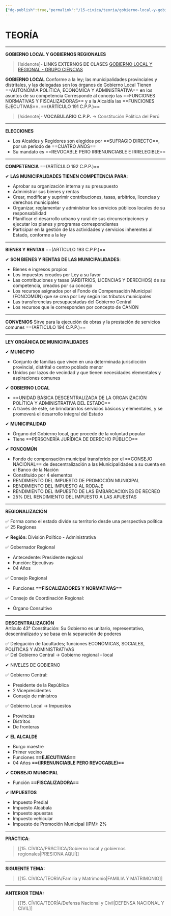 ```yaml
---
{"dg-publish":true,"permalink":"/15-civica/teoria/gobierno-local-y-gobiernos-regionales/","tags":["Cívica","Teoría"]}
---
```


# TEORÍA
---
**GOBIERNO LOCAL Y GOBIERNOS REGIONALES**

>[!sidenote]- **LINKS EXTERNOS DE CLASES** 
>[GOBIERNO LOCAL Y REGIONAL - GRUPO CIENCIAS](https://youtu.be/teenq6cLqao?si=NTD8dzcPEUmBa-Zw)

**GOBIERNO LOCAL**
Conforme a la ley; las municipalidades provinciales y distritales, y las delegadas son los órganos de Gobierno Local
Tienen ==AUTONOMÍA POLÍTICA, ECONÓMICA Y ADMINISTRATIVA== en los asuntos de su competencia
Corresponde al concejo las ==FUNCIONES NORMATIVAS Y FISCALIZADORAS== y a la Alcaldía las ==FUNCIONES EJECUTIVAS==.
==(ARTÍCULO 191 C.P.P.)==

>[!sidenote]- **VOCABULARIO**
>**C.P.P.** → Constitución Política del Perú

---
**ELECCIONES**
- Los Alcaldes y Regidores son elegidos por ==SUFRAGIO DIRECTO==, por un periodo de ==CUATRO AÑOS==
- Su mandato es ==REVOCABLE PERO IRRENUNCIABLE E IRRELEGIBLE==

---
**COMPETENCIA**
==(ARTÍCULO 192 C.P.P.)==

✔ **LAS MUNICIPALIDADES TIENEN COMPETENCIA PARA**:
- Aprobar su organización interna y su presupuesto
- Administrar sus bienes y rentas
- Crear, modificar y suprimir contribuciones, tasas, arbitrios, licencias y derechos municipales
- Organizar, reglamentar y administrar los servicios públicos locales de su responsabilidad
- Planificar el desarrollo urbano y rural de sus circunscripciones y ejecutar los planes y programas correspondientes
- Participar en la gestión de las actividades y servicios inherentes al Estado, conforme a la ley 

---
**BIENES Y RENTAS**
==(ARTÍCULO 193 C.P.P.)==

✔ **SON BIENES Y RENTAS DE LAS MUNICIPALIDADES**:
- Bienes e ingresos propios
- Los impuestos creados por Ley a su favor
- Las contribuciones y tasas (ARBITRIOS, LICENCIAS Y DERECHOS) de su competencia, creados por su concejo
- Los recursos asignados por el Fondo de Compensación Municipal (FONCOMÚN) que se crea por Ley según los tributos municipales
- Las transferencias presupuestadas del Gobierno Central
- Los recursos que le corresponden por concepto de CANON

---
**CONVENIOS**
Sirve para la ejecución de obras y la prestación de servicios comunes ==(ARTÍCULO 194 C.P.P.)==

---
**LEY ORGÁNICA DE MUNICIPALIDADES**

✔ **MUNICIPIO**
- Conjunto de familias que viven en una determinada jurisdicción provincial, distrital o centro poblado menor
- Unidos por lazos de vecindad y que tienen necesidades elementales y aspiraciones comunes 

✔ **GOBIERNO LOCAL**
- ==UNIDAD BÁSICA DESCENTRALIZADA DE LA ORGANIZACIÓN POLÍTICA Y ADMINISTRATIVA DEL ESTADO==
- A través de este, se brindarán los servicios básicos y elementales, y se promoverá el desarrollo integral del Estado

✔ **MUNICIPALIDAD**
- Órgano del Gobierno local, que procede de la voluntad popular
- Tiene ==PERSONERÍA JURÍDICA DE DERECHO PÚBLICO== 

✔ **FONCOMÚN**
- Fondo de compensación municipal transferido por el ==CONSEJO NACIONAL== de descentralización a las Municipalidades a su cuenta en el Banco de la Nación 
- Constituido por 4 elementos
- RENDIMIENTO DEL IMPUESTO DE PROMOCIÓN MUNICIPAL
- RENDIMIENTO DEL IMPUESTO AL RODAJE
- RENDIMIENTO DEL IMPUESTO DE LAS EMBARCACIONES DE RECREO
- 25% DEL RENDIMIENTO DEL IMPUESTO A LAS APUESTAS

---
**REGIONALIZACIÓN**

✅ Forma como el estado divide su territorio desde una perspectiva política  
✅ 25 Regiones

✔ **Región:** División Político - Administrativa

✅ Gobernador Regional

- Antecedente: Presidente regional
- Función: Ejecutivas
- 04 Años

✅ Consejo Regional

- Funciones **==FISCALIZADORES Y NORMATIVAS==**

✅ Consejo de Coordinación Regional:

- Órgano Consultivo

---

**DESCENTRALIZACIÓN**  
Artículo 43° Constitución: Su Gobierno es unitario, representativo, descentralizado y se basa en la separación de poderes

✅ Delegación de facultades; funciones ECONÓMICAS, SOCIALES, POLÍTICAS Y ADMINISTRATIVAS  
✅ Del Gobierno Central → Gobierno regional - local

✔ NIVELES DE GOBIERNO

✅ Gobierno Central:

- Presidente de la República
- 2 Vicepresidentes
- Consejo de ministros

✅ Gobierno Local → Impuestos

- Provincias
- Distritos
- De fronteras

✔ **EL ALCALDE**

- Burgo maestre
- Primer vecino
- Funciones **==EJECUTIVAS==**
- 04 Años **==(IRRENUNCIABLE PERO REVOCABLE)==**

✔ **CONSEJO MUNICIPAL**

- Función **==FISCALIZADORA==**

✔ **IMPUESTOS**

- Impuesto Predial
- Impuesto Alcabala
- Impuesto apuestas
- Impuesto vehicular
- Impuesto de Promoción Municipal (IPM): 2%

---
**PRÁCTICA**:
>[[15. CÍVICA/PRÁCTICA/Gobierno local y gobiernos regionales\|PRESIONA AQUÍ]]

---
**SIGUIENTE TEMA:**
>[[15. CÍVICA/TEORÍA/Familia y Matrimonio\|FAMILIA Y MATRIMONIO]]

---
**ANTERIOR TEMA:** 
>[[15. CÍVICA/TEORÍA/Defensa Nacional y Civil\|DEFENSA NACIONAL Y CIVIL]]



